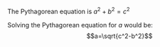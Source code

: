 The Pythagorean equation is $a^2 + b^2 = c^2$

Solving the Pythagorean equation for $a$ would be:
$$a=\sqrt{c^2-b^2}$$

